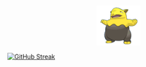 


<div id="header" align="center">
  <img src="https://github.com/NarodBocaj/NarodBocaj/blob/main/96.gif?raw=true" width="100"/>
</div>

[![GitHub Streak](http://github-readme-streak-stats.herokuapp.com?user=NarodBocaj&theme=highcontrast)](https://git.io/streak-stats)


<!--
**NarodBocaj/NarodBocaj** is a ✨ _special_ ✨ repository because its `README.md` (this file) appears on your GitHub profile.

Here are some ideas to get you started:

- 🔭 I’m currently working on ...
- 🌱 I’m currently learning ...
- 👯 I’m looking to collaborate on ...
- 🤔 I’m looking for help with ...
- 💬 Ask me about ...
- 📫 How to reach me: ...
- 😄 Pronouns: ...
- ⚡ Fun fact: ...
-->
